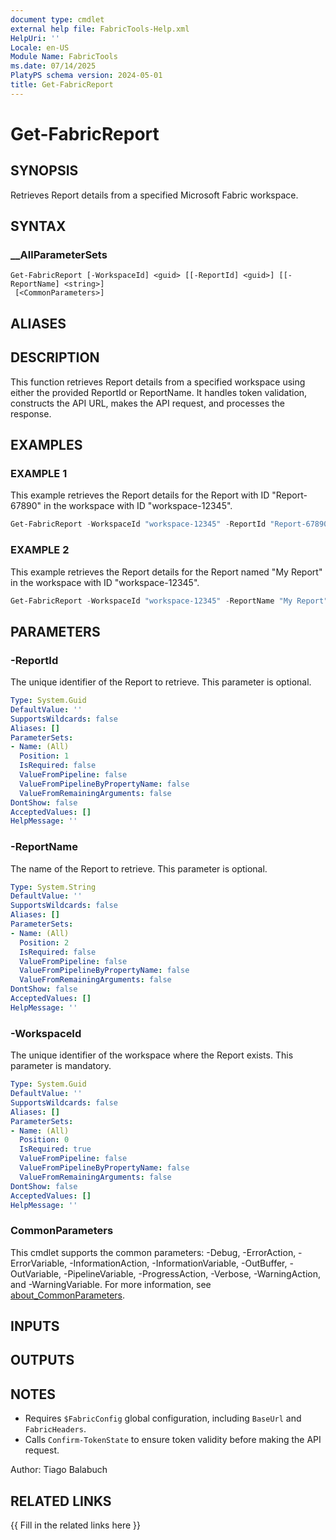 ```yaml
---
document type: cmdlet
external help file: FabricTools-Help.xml
HelpUri: ''
Locale: en-US
Module Name: FabricTools
ms.date: 07/14/2025
PlatyPS schema version: 2024-05-01
title: Get-FabricReport
---
```


# Get-FabricReport

## SYNOPSIS

Retrieves Report details from a specified Microsoft Fabric workspace.

## SYNTAX

### __AllParameterSets

```
Get-FabricReport [-WorkspaceId] <guid> [[-ReportId] <guid>] [[-ReportName] <string>]
 [<CommonParameters>]
```

## ALIASES

## DESCRIPTION

This function retrieves Report details from a specified workspace using either the provided ReportId or ReportName.
It handles token validation, constructs the API URL, makes the API request, and processes the response.

## EXAMPLES

### EXAMPLE 1

This example retrieves the Report details for the Report with ID "Report-67890" in the workspace with ID "workspace-12345".

```powershell
Get-FabricReport -WorkspaceId "workspace-12345" -ReportId "Report-67890"
```

### EXAMPLE 2

This example retrieves the Report details for the Report named "My Report" in the workspace with ID "workspace-12345".

```powershell
Get-FabricReport -WorkspaceId "workspace-12345" -ReportName "My Report"
```

## PARAMETERS

### -ReportId

The unique identifier of the Report to retrieve.
This parameter is optional.

```yaml
Type: System.Guid
DefaultValue: ''
SupportsWildcards: false
Aliases: []
ParameterSets:
- Name: (All)
  Position: 1
  IsRequired: false
  ValueFromPipeline: false
  ValueFromPipelineByPropertyName: false
  ValueFromRemainingArguments: false
DontShow: false
AcceptedValues: []
HelpMessage: ''
```

### -ReportName

The name of the Report to retrieve.
This parameter is optional.

```yaml
Type: System.String
DefaultValue: ''
SupportsWildcards: false
Aliases: []
ParameterSets:
- Name: (All)
  Position: 2
  IsRequired: false
  ValueFromPipeline: false
  ValueFromPipelineByPropertyName: false
  ValueFromRemainingArguments: false
DontShow: false
AcceptedValues: []
HelpMessage: ''
```

### -WorkspaceId

The unique identifier of the workspace where the Report exists.
This parameter is mandatory.

```yaml
Type: System.Guid
DefaultValue: ''
SupportsWildcards: false
Aliases: []
ParameterSets:
- Name: (All)
  Position: 0
  IsRequired: true
  ValueFromPipeline: false
  ValueFromPipelineByPropertyName: false
  ValueFromRemainingArguments: false
DontShow: false
AcceptedValues: []
HelpMessage: ''
```

### CommonParameters

This cmdlet supports the common parameters: -Debug, -ErrorAction, -ErrorVariable,
-InformationAction, -InformationVariable, -OutBuffer, -OutVariable, -PipelineVariable,
-ProgressAction, -Verbose, -WarningAction, and -WarningVariable. For more information, see
[about_CommonParameters](https://go.microsoft.com/fwlink/?LinkID=113216).

## INPUTS

## OUTPUTS

## NOTES

- Requires `$FabricConfig` global configuration, including `BaseUrl` and `FabricHeaders`.
- Calls `Confirm-TokenState` to ensure token validity before making the API request.

Author: Tiago Balabuch

## RELATED LINKS

{{ Fill in the related links here }}

